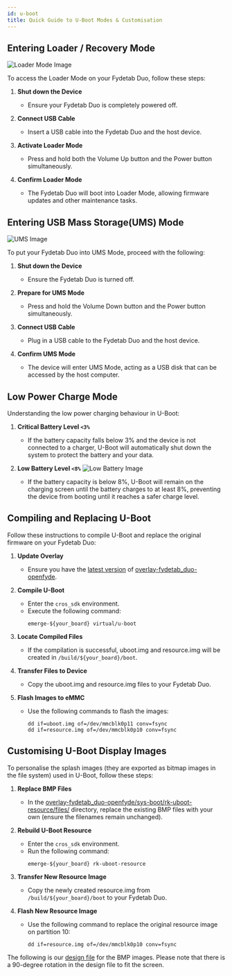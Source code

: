 ```yaml
---
id: u-boot
title: Quick Guide to U-Boot Modes & Customisation
---
```


## Entering Loader / Recovery Mode

![Loader Mode Image](/img/u-boot/fydetab_recovery.jpeg)

To access the Loader Mode on your Fydetab Duo, follow these steps:

1. **Shut down the Device** 
    - Ensure your Fydetab Duo is completely powered off.

2. **Connect USB Cable** 
    - Insert a USB cable into the Fydetab Duo and the host device.

3. **Activate Loader Mode** 
    - Press and hold both the Volume Up button and the Power button simultaneously.

4. **Confirm Loader Mode** 
    - The Fydetab Duo will boot into Loader Mode, allowing firmware updates and other maintenance tasks.

## Entering USB Mass Storage(UMS) Mode

![UMS Image](/img/u-boot/fydetab_usb.jpeg)

To put your Fydetab Duo into UMS Mode, proceed with the following:

1. **Shut down the Device** 
    - Ensure the Fydetab Duo is turned off.

2. **Prepare for UMS Mode** 
    - Press and hold the Volume Down button and the Power button simultaneously.

3. **Connect USB Cable** 
    - Plug in a USB cable to the Fydetab Duo and the host device.

4. **Confirm UMS Mode** 
    - The device will enter UMS Mode, acting as a USB disk that can be accessed by the host computer.

## Low Power Charge Mode

Understanding the low power charging behaviour in U-Boot:

1. **Critical Battery Level `<3%`**
    - If the battery capacity falls below 3% and the device is not connected to a charger, U-Boot will automatically shut down the system to protect the battery and your data.

2. **Low Battery Level `<8%`**
    ![Low Battery Image](/img/u-boot/fydetab_batt.jpeg)
    - If the battery capacity is below 8%, U-Boot will remain on the charging screen until the battery charges to at least 8%, preventing the device from booting until it reaches a safer charge level.

## Compiling and Replacing U-Boot

Follow these instructions to compile U-Boot and replace the original firmware on your Fydetab Duo:

1. **Update Overlay**
    - Ensure you have the [latest version](https://github.com/openFyde/overlay-fydetab_duo-openfyde/commit/42dd10c82cd0fdbb8880dd1e00cc7dfd7b32f4cd#diff-93ad86d362c5df27f11a47c79972d465f70f322c92b4ae25798364bd1ce8614e) of [overlay-fydetab_duo-openfyde](https://github.com/openFyde/overlay-fydetab_duo-openfyde).

2. **Compile U-Boot**
    - Enter the `cros_sdk` environment.
    - Execute the following command:
      ```
      emerge-${your_board} virtual/u-boot
      ```

3. **Locate Compiled Files**
    - If the compilation is successful, uboot.img and resource.img will be created in `/build/${your_board}/boot`.

4. **Transfer Files to Device**
    - Copy the uboot.img and resource.img files to your Fydetab Duo.

5. **Flash Images to eMMC**
    - Use the following commands to flash the images:
      ```
      dd if=uboot.img of=/dev/mmcblk0p11 conv=fsync
      dd if=resource.img of=/dev/mmcblk0p10 conv=fsync
      ```

## Customising U-Boot Display Images

To personalise the splash images (they are exported as bitmap images in the file system) used in U-Boot, follow these steps:

1. **Replace BMP Files**
    - In the [overlay-fydetab_duo-openfyde/sys-boot/rk-uboot-resource/files/](https://github.com/openFyde/overlay-fydetab_duo-openfyde/tree/main/sys-boot/rk-uboot-resource/files) directory, replace the existing BMP files with your own (ensure the filenames remain unchanged).

2. **Rebuild U-Boot Resource**
    - Enter the `cros_sdk` environment.
    - Run the following command:
      ```
      emerge-${your_board} rk-uboot-resource
      ```

3. **Transfer New Resource Image**
    - Copy the newly created resource.img from `/build/${your_board}/boot` to your Fydetab Duo.

4. **Flash New Resource Image**
    - Use the following command to replace the original resource image on partition 10:
      ```
      dd if=resource.img of=/dev/mmcblk0p10 conv=fsync
      ```

The following is our [design file](/img/u-boot/fydetab_batt.psd) for the BMP images. Please note that there is a 90-degree rotation in the design file to fit the screen.